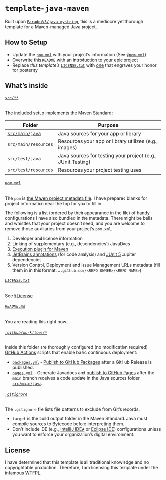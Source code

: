 # `template-java-maven`

Built upon [`ParadoxV5/java-mystring`](https://github.com/ParadoxV5/java-mystring),
this is a mediocre yet thorough template for a Maven-managed Java project.


## How to Setup

* Update the [`pom.xml`](pom.xml) with your project’s information (See [§`pom.xml`](#pomxml))
* Overwrite this `README` with an introduction to your epic project
* Replace *this template’s* [`LICENSE.txt`](LICENSE.txt) with
  [one](https://choosealicense.com/) that engraves your honor for posterity


## What’s inside

###### [`src/**`](src/)
The included setup implements the Maven Standard:

| Folder                           | Purpose                                                     |
|----------------------------------|-------------------------------------------------------------|
| [`src/main/java`](src/main/java) | Java sources for your app or library                        |
| `src/main/resources`             | Resources your app or library utilizes (e.g., images)       |
| `src/test/java`                  | Java sources for testing your project (e.g., JUnit Testing) |
| `src/test/resources`             | Resources your project testing uses                         |

###### [`pom.xml`](pom.xml)
The `pom` is [the Maven project metadata file](https://maven.apache.org/pom.html).
I have prepared blanks for project information near the top for you to fill in.

The following is a list (ordered by their appearance in the file) of handy
configurations I have also bundled in the metadata.
There might be bells and whistles that your project doesn’t need,
and you are welcome to remove those auxiliaries from your project’s `pom.xml`.

1. Developer and license information
2. Linking of supplementary (e.g., dependencies’) JavaDocs
3. [Execution plugin for Maven](https://www.mojohaus.org/exec-maven-plugin/)
4. [JetBrains annotations](https://github.com/JetBrains/java-annotations) (for code analysis)
   and [JUnit 5](https://junit.org/junit5/) Jupiter dependencies
5. Version Control, Deployment and Issue Management URLs metadata
   (fill them in in this format: `….github.com/<REPO OWNER>/<REPO NAME>`)

###### [`LICENSE.txt`](LICENSE.txt)
See [§License](#License)

###### [`README.md`](README.md)
You are reading this right now…

###### [`.github/workflows/*`](.github/workflows)
Inside this folder are thoroughly configured (no modification required)
[GitHub Actions](https://github.com/features/actions) scripts that enable basic continuous deployment:

* [`packages.yml`](.github/workflows/packages.yml) –
  [Publish to GitHub Packages](https://docs.github.com/en/actions/publishing-packages/publishing-java-packages-with-maven#publishing-packages-to-github-packages)
  after a GitHub Release is published.
* [`pages.yml`](.github/workflows/pages.yml) – Generate Javadocs and
  [publish to GitHub Pages](https://github.blog/changelog/2022-07-27-github-pages-custom-github-actions-workflows-beta/)
  after the `main` branch receives a code update in the Java sources folder [`src/main/java`](src/main/java).

###### [`.gitignore`](.gitignore)
[The `.gitignore` file](https://git-scm.com/docs/gitignore) lists file patterns to exclude from Git’s records.

* `target` is the build output folder in the Maven Standard.
  Java must compile sources to Bytecode before interpreting them.
* Don’t include IDE (e.g., [IntelliJ IDEA](https://www.jetbrains.com/idea/) or
  [Eclipse IDE](https://www.eclipse.org/ide/)) configurations
  unless you want to enforce your organization’s digital environment.


## License

I have determined that this template is all traditional knowledge and no copyrightable production.
Therefore, I am licensing this template under the infamous [WTFPL](http://www.wtfpl.net/).
